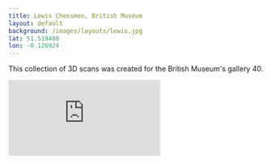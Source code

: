 ```yaml
---
title: Lewis Chessmen, British Museum
layout: default
background: /images/layouts/lewis.jpg
lat: 51.519400
lon: -0.126924
---
```


This collection of 3D scans was created for the British Museum's gallery 40.

<div class="embed-responsive embed-responsive-4by3 mb-3">
  <iframe title="A 3D model" class="embed-responsive-item" src="https://sketchfab.com/playlists/embed?collection=9bf3b5cabc8d4ddb9a0d51fce0a4d433" frameborder="0" allow="autoplay; fullscreen; vr" mozallowfullscreen="true" webkitallowfullscreen="true"></iframe>
</div>
